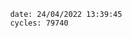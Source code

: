

                date: 24/04/2022 13:39:45
                cycles: 79740

                         